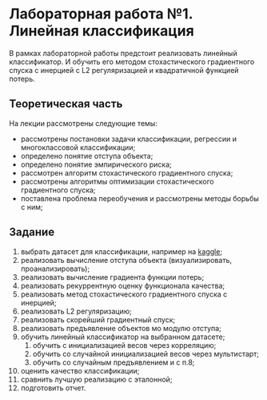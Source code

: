 # Лабораторная работа №1. Линейная классификация

В рамках лабораторной работы предстоит реализовать линейный классификатор. И обучить его методом стохастического градиентного спуска с инерцией с L2 регуляризацией и квадратичной функцией потерь.

## Теоретическая часть

На лекции рассмотрены следующие темы:
- рассмотрены постановки задачи классификации, регрессии и многоклассовой классификации;
- определено понятие отступа объекта;
- определено понятие эмпирического риска;
- рассмотрен алгоритм стохастического градиентного спуска;
- рассмотрены алгоритмы оптимизации стохастического градиентного спуска;
- поставлена проблема переобучения и рассмотрены методы борьбы с ним;


## Задание

1. выбрать датасет для классификации, например на [kaggle](https://www.kaggle.com/datasets?&tags=13304-Clustering);
2. реализовать вычисление отступа объекта (визуализировать, проанализировать);
3. реализовать вычисление градиента функции потерь;
4. реализовать рекуррентную оценку функционала качества;
5. реализовать метод стохастического градиентного спуска с инерцией;
6. реализовать L2 регуляризацию;
7. реализовать скорейший градиентный спуск;
8. реализовать предъявление объектов мо модулю отступа;
9. обучить линейный классификатор на выбранном датасете;
   1. обучить с инициализацией весов через корреляцию;
   2. обучить со случайной инициализацией весов через мультистарт;
   3. обучить со случайным предъявлением и с п.8;
10. оценить качество классификации;
11. сравнить лучшую реализацию с эталонной;
12. подготовить отчет.


